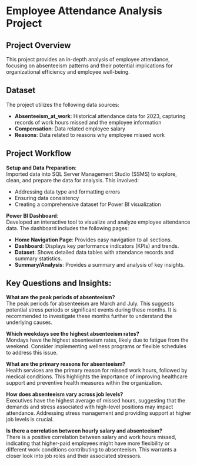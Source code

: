 # Employee Attendance Analysis Project

## Project Overview
This project provides an in-depth analysis of employee attendance, focusing on absenteeism patterns and their potential implications for organizational efficiency and employee well-being.

## Dataset
The project utilizes the following data sources:
- **Absenteeism_at_work**: Historical attendance data for 2023, capturing records of work hours missed and the employee information 
- **Compensation**: Data related employee salary
- **Reasons**: Data related to reasons why employee missed work

## Project Workflow
**Setup and Data Preparation**: <br>
Imported data into SQL Server Management Studio (SSMS) to explore, clean, and prepare the data for analysis. This involved: 
- Addressing data type and formatting errors
- Ensuring data consistency
- Creating a comprehensive dataset for Power BI visualization

**Power BI Dashboard**: <br>
Developed an interactive tool to visualize and analyze employee attendance data. The dashboard includes the following pages:
- **Home Navigation Page**: Provides easy navigation to all sections.
- **Dashboard**: Displays key performance indicators (KPIs) and trends.
- **Dataset**: Shows detailed data tables with attendance records and summary statistics.
- **Summary/Analysis**: Provides a summary and analysis of key insights.

## Key Questions and Insights:
**What are the peak periods of absenteeism?** <br> 
The peak periods for absenteeism are March and July. This suggests potential stress periods or significant events during these months. It is recommended to investigate these months further to understand the underlying causes.

**Which weekdays see the highest absenteeism rates?** <br>
Mondays have the highest absenteeism rates, likely due to fatigue from the weekend. Consider implementing wellness programs or flexible schedules to address this issue.

**What are the primary reasons for absenteeism?** <br>
Health services are the primary reason for missed work hours, followed by medical conditions. This highlights the importance of improving healthcare support and preventive health measures within the organization.

**How does absenteeism vary across job levels?** <br>
Executives have the highest average of missed hours, suggesting that the demands and stress associated with high-level positions may impact attendance. Addressing stress management and providing support at higher job levels is crucial.

**Is there a correlation between hourly salary and absenteeism?** <br>
There is a positive correlation between salary and work hours missed, indicating that higher-paid employees might have more flexibility or different work conditions contributing to absenteeism. This warrants a closer look into job roles and their associated stressors.
